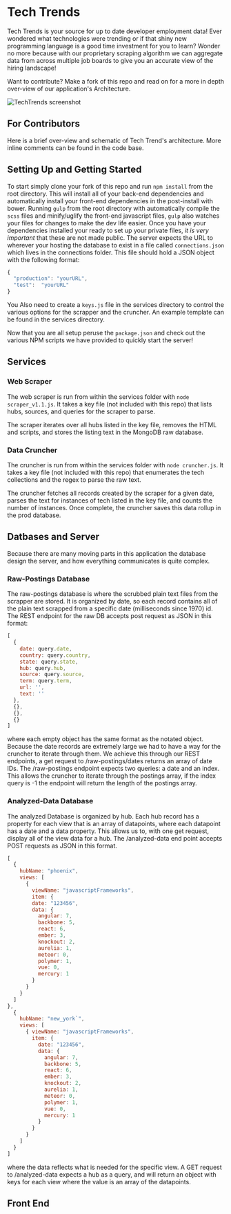 # Tech Trends #
Tech Trends is your source for up to date developer employment data! Ever wondered what technologies were trending or if that shiny new programming language is a good time investment for you to learn? Wonder no more
because with our proprietary scraping algorithm we can aggregate data from across multiple job boards to give you an accurate view of the hiring landscape!

Want to contribute? Make a fork of this repo and read on for a more in depth over-view of our application's Architecture.

![TechTrends screenshot](http://i.imgur.com/VLtfakl.png)

## For Contributors ##
Here is a brief over-view and schematic of Tech Trend's architecture. More inline comments can be found in the code base.

## Setting Up and Getting Started ##
To start simply clone your fork of this repo and run `npm install` from the root directory. This will install all of your back-end dependencies and automatically install your front-end
dependencies in the post-install with bower. Running `gulp` from the root directory with automatically compile the `scss` files and minify/uglify the front-end javascript files, `gulp` also watches
your files for changes to make the dev life easier. Once you have your dependencies installed your ready to set up your private files, *it is very important* that these are not made public.
The server expects the URL to wherever your hosting the database to exist in a file called `connections.json` which lives in the connections folder. This file should hold a JSON object with the following format:
````javascript
{
  "production": "yourURL",
  "test":  "yourURL"
}
````
You Also need to create a `keys.js` file in the services directory to control the various options for the scrapper and the cruncher. An example template can be found in the services directory.

Now that you are all setup peruse the `package.json` and check out the various NPM scripts we have provided to quickly start the server!

## Services ##

### Web Scraper ###

The web scraper is run from within the services folder with `node scraper_v1.1.js`. It takes a key file (not included with this repo) that lists hubs, sources, and queries for the scraper to parse.

The scraper iterates over all hubs listed in the key file, removes the HTML and scripts, and stores the listing text in the MongoDB raw database.

### Data Cruncher ###

The cruncher is run from within the services folder with `node cruncher.js`. It takes a key file (not included with this repo) that enumerates the tech collections and the regex to parse the raw text.

The cruncher fetches all records created by the scraper for a given date, parses the text for instances of tech listed in the key file, and counts the number of instances. Once complete, the cruncher saves this data rollup in the prod database.

## Datbases and Server ##
Because there are many moving parts in this application the database design the server, and how everything communicates is quite complex.

### Raw-Postings Database ###
The raw-postings database is where the scrubbed plain text files from the scrapper are stored. It is organized by date, so each record contains all of the plain text scrapped from a specific date (milliseconds since 1970) id. The REST endpoint for the raw DB accepts post request as JSON in this format:

````javascript
[
  {
    date: query.date,
    country: query.country,
    state: query.state,
    hub: query.hub,
    source: query.source,
    term: query.term,
    url: '',
    text: ''
  },
  {},
  {},
  {}
]
````

where each empty object has the same format as the notated object. Because the date records are extremely large we had to have a way for the cruncher to iterate through them. We achieve this through our REST endpoints, a get request to /raw-postings/dates returns an array of date IDs. The /raw-postings endpoint expects two queries: a date and an index. This allows the cruncher to iterate through the postings array, if the index query is -1 the endpoint will return the length of the postings array.

### Analyzed-Data  Database ###
The analyzed Database is organized by hub. Each hub record has a property for each view that is an array of datapoints, where each datapoint has a date and a data property. This allows us to, with one get request, display all of the view data for a hub.  The /analyzed-data end point accepts POST requests as JSON in this format.
````javascript
[
  {
    hubName: "phoenix",
    views: [
      {
        viewName: "javascriptFrameworks",
        item: {
        date: "123456",
        data: {
          angular: 7,
          backbone: 5,
          react: 6,
          ember: 3,
          knockout: 2,
          aurelia: 1,
          meteor: 0,
          polymer: 1,
          vue: 0,
          mercury: 1
        }
      }
    }
  ]
},
  {
    hubName: "new_york`",
    views: [
      { viewName: "javascriptFrameworks",
        item: {
          date: "123456",
          data: {
            angular: 7,
            backbone: 5,
            react: 6,
            ember: 3,
            knockout: 2,
            aurelia: 1,
            meteor: 0,
            polymer: 1,
            vue: 0,
            mercury: 1
          }
        }
      }
    ]
  }
]
````
where the data reflects what is needed for the specific view.  A GET request to /analyzed-data expects a hub as a query, and will return an object with keys for each view where the value is an array of the datapoints.

## Front End ##
